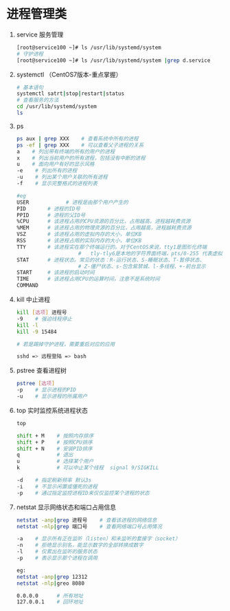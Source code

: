 # 进程管理类

1. service 服务管理
    
    ```bash
    [root@service100 ~]# ls /usr/lib/systemd/system
    # 守护进程
    [root@service100 ~]# ls /usr/lib/systemd/system |grep d.service
    ```
    
2. systemctl （CentOS7版本-重点掌握）
    
    ```bash
    # 基本语句
    systemctl satrt|stop|restart|status
    # 查看服务的方法
    cd /usr/lib/systemd/system
    ls
    ```
    
3. ps 
    
    ```bash
    ps aux | grep XXX    # 查看系统中所有的进程
    ps -ef | grep XXX    # 可以查看父子进程的关系
    a    # 列出带有终端的所有的用户的进程
    x    # 列出当前用户的所有进程，包括没有中断的进程
    u    # 面向用户有好的显示风格
    -e    # 列出所有的进程
    -u    # 列出某个用户关联的所有进程
    -f    # 显示完整格式的进程列表
    
    #eg
    USER			# 进程是由那个用户产生的   
    PID       # 进程的ID号
    PPID      # 进程的父ID号
    %CPU      # 该进程占用的CPU资源的百分比，占用越高，进程越耗费资源
    %MEM      # 该进程占用的物理资源的百分比，占用越高，进程越耗费资源
    VSZ       # 该进程占用的虚拟内存的大小，单位KB
    RSS       # 该进程占用的实际内存的大小，单位KB
    TTY       # 该进程实在那个终端运行的。对于CentOS来说，tty1是图形化终端
    					#	tly-tly6是本地的字符界面终端，pts/0-255 代表虚拟终端
    STAT      # 进程状态。常见的状态：R-运行状态、S-睡眠状态、T-暂停状态、
    					# Z-僵尸状态、s-包含紫禁城、l-多线程、+-前台显示
    START     # 该进程的启动时间
    TIME      # 该进程占用CPU的运算时间，注意不是系统时间
    COMMAND
    
    ```
    
4. kill 中止进程
    
    ```bash
    kill [选项] 进程号
    -9    # 强迫线程停止
    kill -l
    kill -9 15484
    
    # 若是踢掉守护进程，需要重启对应的应用
    
    sshd => 远程登陆 => bash
    ```
    
5. pstree 查看进程树
    
    ```bash
    pstree [选项]
    -p    # 显示进程的PID
    -u    # 显示进程的所属用户
    ```
    
6. top 实时监控系统进程状态
    
    ```bash
    top
    
    shift + M    # 按照内存排序
    shift + P    # 按照CPU排序
    shift + N    # 安装PID排序
    q            # 退出
    u            # 选择某个用户
    k            # 可以中止某个线程  signal 9/SIGKILL
    
    -d    # 指定刷新频率 默认3s
    -i    # 不显示闲置或僵死的进程
    -p    # 通过指定监控进程ID来仅仅监控某个进程的状态
    ```
    
7. netstat  显示网络状态和端口占用信息
    
    ```bash
    netstat -anp|grep 进程号    # 查看该进程的网络信息
    netstat -nlp|grep 端口号    # 查看网络端口号占用情况
    
    -a    # 显示所有正在监听（listen）和未监听的套接字（socket）
    -n    # 拒绝显示别名，能显示数字的全部转换成数字
    -l    # 仅累出在监听的服务状态
    -p    # 表示显示那个进程在调用
    
    eg:
    netstat -anp|grep 12312
    netstat -nlp|greo 8080
    
    0.0.0.0      # 所有地址
    127.0.0.1    # 回环地址
    
    ```
